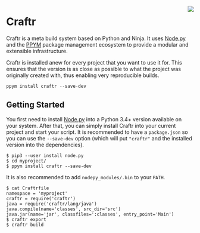 <img src="https://i.imgur.com/zkceTvb.png" align="right"></img>

# Craftr

Craftr is a meta build system based on Python and Ninja. It uses [Node.py]
and the [PPYM] package management ecosystem to provide a modular and
extensible infrastructure.

  [Node.py]: https://github.com/nodepy/nodepy
  [PPYM]: https://ppym.org

Craftr is installed anew for every project that you want to use it for. This
ensures that the version is as close as possible to what the project was
originally created with, thus enabling very reproducible builds.

```python
ppym install craftr --save-dev
```

## Getting Started

You first need to install [Node.py] into a Python 3.4+ version available on
your system. After that, you can simply install Craftr into your current
project and start your script. It is recommended to have a `package.json`
so you can use the `--save-dev` option (which will put `"craftr"` and the
installed version into the dependencies).

    $ pip3 --user install node.py
    $ cd myproject/
    $ ppym install craftr --save-dev

It is also recommended to add `nodepy_modules/.bin` to your `PATH`.

    $ cat Craftrfile
    namespace = 'myproject'
    craftr = require('craftr')
    java = require('craftr/lang/java')
    java.compile(name='classes', src_dir='src')
    java.jar(name='jar', classfiles=':classes', entry_point='Main')
    $ craftr export
    $ craftr build
